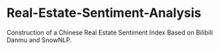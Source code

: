 # Real-Estate-Sentiment-Analysis
Construction of a Chinese Real Estate Sentiment Index Based on Bilibili Danmu and SnowNLP.
